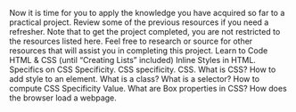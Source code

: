 
Now it is time for you to apply the knowledge you have acquired so far to a practical project. Review some of the previous resources if you need a refresher. Note that to get the project completed, you are not restricted to the resources listed here. Feel free to research or source for other resources that will assist you in completing this project.
Learn to Code HTML & CSS (until “Creating Lists” included)
Inline Styles in HTML.
Specifics on CSS Specificity.
CSS specificity.
CSS.
What is CSS?
How to add style to an element.
What is a class?
What is a selector?
How to compute CSS Specificity Value.
What are Box properties in CSS?
How does the browser load a webpage.

